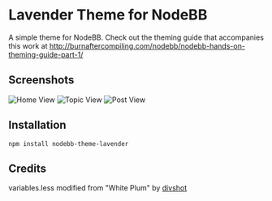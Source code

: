 Lavender Theme for NodeBB
=========================

A simple theme for NodeBB. Check out the theming guide that accompanies this work at http://burnaftercompiling.com/nodebb/nodebb-hands-on-theming-guide-part-1/


## Screenshots

![Home View](http://imgur.com/IJDUFB4)
![Topic View](http://imgur.com/JalyDRp)
![Post View](http://imgur.com/R8YhchE)

## Installation

    npm install nodebb-theme-lavender


## Credits

variables.less modified from "White Plum" by [divshot](https://github.com/divshot/)